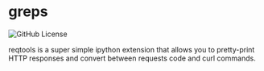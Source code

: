 # greps

![GitHub License](https://img.shields.io/github/license/amir-aharon/reqtools)

reqtools is a super simple ipython extension that allows you to pretty-print HTTP responses and convert between requests code and curl commands.
